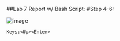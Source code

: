 ##Lab 7 Report w/ Bash Script:
#Step 4-6:

![image](https://user-images.githubusercontent.com/122490362/224881280-4b5c62e7-fc18-4098-918e-15c40b718dcc.png)

```
Keys:<Up><Enter>
```
